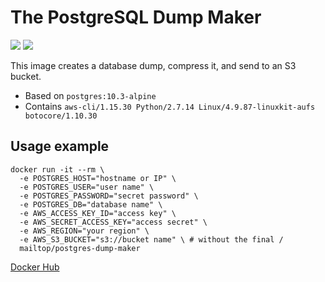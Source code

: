 # The PostgreSQL Dump Maker

[![](https://images.microbadger.com/badges/version/mailtop/postgres-dump-maker.svg)](https://microbadger.com/images/mailtop/postgres-dump-maker "Get your own version badge on microbadger.com")
[![](https://images.microbadger.com/badges/image/mailtop/postgres-dump-maker.svg)](https://microbadger.com/images/mailtop/postgres-dump-maker "Get your own image badge on microbadger.com")

This image creates a database dump, compress it, and send to an S3 bucket.

* Based on `postgres:10.3-alpine`
* Contains `aws-cli/1.15.30 Python/2.7.14 Linux/4.9.87-linuxkit-aufs botocore/1.10.30`

## Usage example

```
docker run -it --rm \
  -e POSTGRES_HOST="hostname or IP" \
  -e POSTGRES_USER="user name" \
  -e POSTGRES_PASSWORD="secret password" \
  -e POSTGRES_DB="database name" \
  -e AWS_ACCESS_KEY_ID="access key" \
  -e AWS_SECRET_ACCESS_KEY="access secret" \
  -e AWS_REGION="your region" \
  -e AWS_S3_BUCKET="s3://bucket name" \ # without the final /
  mailtop/postgres-dump-maker
```

[Docker Hub](https://hub.docker.com/r/mailtop/postgres-dump-maker)
